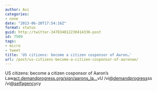 ```yaml
---
author: Avi
categories:
- none
date: "2013-06-20T17:54:16Z"
format: status
guid: http://twitter-347834812230414336-post
id: 7509
tags:
- micro
- tweet
title: 'US citizens: become a citizen cosponsor of Aaron…'
url: /post/us-citizens-become-a-citizen-cosponsor-of-aaronae/
---
```

US citizens: become a citizen cosponsor of Aaron’s Law[act.demandprogress.org/sign/aarons_la…](http://act.demandprogress.org/sign/aarons_law_intro?referring_akid=.48269.dGr9tD&source=twitter)vU /vi[@demandprogress](http://twitter.com/demandprogress)ss /vi[@selfagency](http://twitter.com/selfagency)cy